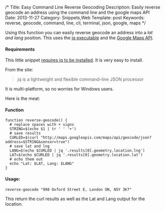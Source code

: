 /*
Title: Easy Command Line Reverse Geocoding
Description: Easily reverse geocode an address using the command line and the google maps API
Date: 2013-11-27
Category: Snippets,Web
Template: post
Keywords: reverse, geocode, command, line, cli, terminal, json, google, maps
*/

Using this function you can easily reverse geocode an address into a *lat and lang* position. This uses the [jq executable](http://stedolan.github.io/jq/) and the [Google Maps API](https://developers.google.com/maps/documentation/geocoding/#GeocodingRequests).

#### Requirements

This little snippet [requires jq to be installed](http://stedolan.github.io/jq/). It is very easy to install.

From the site:

> jq is a lightweight and flexible command-line JSON processor

It is multi-platform, so no worries for Windows users.

Here is the meat:

#### Function

```shell
function reverse-geocode() {
  # replace spaces with + signs
  STRING=$(echo $1 | tr ' ' '+')
  # save results
  CURLED=$(curl "http://maps.googleapis.com/maps/api/geocode/json?address=$STRING&sensor=true")
  # save lat and lng
  LANG=$(echo $CURLED | jq '.results[0].geometry.location.lng')
  LAT=$(echo $CURLED | jq '.results[0].geometry.location.lat')
  # echo them out
  echo "Lat: $LAT, Lang: $LANG"
}
```

#### Usage:

    reverse-geocode "998 Oxford Street E, London ON, N5Y 3K7"

This return the curl results as well as the Lat and Lang output for the location.
